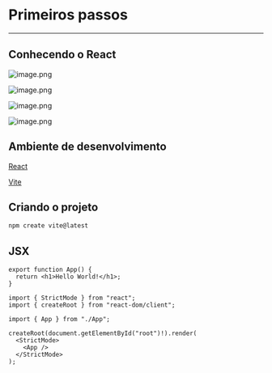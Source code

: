 # Primeiros passos

---

## Conhecendo o React

![image.png](assets/aula01-1.png)

![image.png](assets/aula01-2.png)

![image.png](assets/aula01-3.png)

![image.png](assets/aula01-4.png)

## Ambiente de desenvolvimento

[React](https://react.dev/)

[Vite](https://vite.dev/)

## Criando o projeto

```bash
npm create vite@latest
```

## JSX

```tsx
export function App() {
  return <h1>Hello World!</h1>;
}
```

```tsx
import { StrictMode } from "react";
import { createRoot } from "react-dom/client";

import { App } from "./App";

createRoot(document.getElementById("root")!).render(
  <StrictMode>
    <App />
  </StrictMode>
);
```
